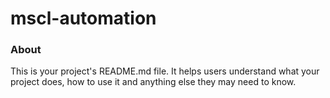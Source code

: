 mscl-automation
===============

### About

This is your project's README.md file. It helps users understand what your
project does, how to use it and anything else they may need to know.
